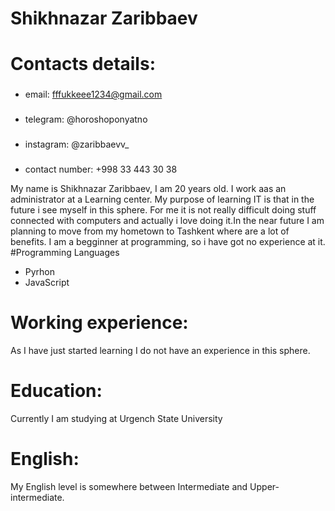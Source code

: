 # Shikhnazar Zaribbaev
# Contacts details:
###
- email: fffukkeee1234@gmail.com
###
- telegram: @horoshoponyatno
###
- instagram: @zaribbaevv_
###
- contact number: +998 33 443 30 38

My name is Shikhnazar Zaribbaev, I am 20 years old. I work aas an administrator at a Learning center. My purpose of learning IT is that in the future i see myself in this sphere. For me it is not really difficult doing stuff connected with computers and actually i love doing it.In the near future I am planning to move from my hometown to Tashkent where are a lot of benefits. I am a begginner at programming, so i have got no experience at it.
#Programming Languages
- Pyrhon
- JavaScript
# Working experience:
As I have just started learning I do not have an experience in this sphere.
# Education:
Currently I am studying at Urgench State University
# English:
My English level is somewhere between Intermediate and Upper-intermediate.
